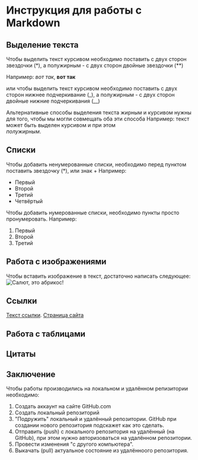 # Инструкция для работы с Markdown

## Выделение текста

Чтобы выделить текст курсивом необходимо поставить с двух сторон звездочки (*), а полужирным - с двух сторон двойные звездочки (**)

Например: *вот так*, **вот так**

или
чтобы выделить текст курсивом необходимо поставить с двух сторон нижнее подчеркивание (_), а полужирным - с двух сторон двойные нижние подчеркивания (__)

Альтернативные способы выделения текста жирным и курсивом нужны для того, чтобы мы могли совмещать оба эти способа
Например:
текст может быть выделен курсивом и при этом  
*полужирным*.

## Списки

Чтобы добавить ненумерованные списки, необходимо перед пунктом поставить звездочку (*), или знак +
Например:

* Первый
* Второй
* Третий  
* Четвёртый

Чтобы добавить нумерованные списки, необходимо пункты просто пронумеровать.
Например:

1. Первый
2. Второй
3. Третий

## Работа с изображениями

Чтобы вставить изображение в текст, достаточно написать следующее:
![Салют, это абрикос!](704834_original.jpg)

## Ссылки

[Текст ссылки](https://www.example.com).
[Страница сайта](https://gist.github.com/Jekins/2bf2d0638163f1294637)

## Работа с таблицами

## Цитаты

## Заключение

Чтобы работы производились на локальном и удалённом репизитории необходимо:

1. Создать аккаунт на сайте GitHub.com
2. Coздать локальный репозиторий
3. "Подружить" локальный и удалённый репозитории. GitHub при создании нового репозитория подскажет как это сделать.
4. Отправить (push) с локального репозитория на удалённый (на GitHub), при этом нужно авторизоваться на удалённом репозитории.
5. Провести изменения "с другого компьютера".
6. Выкачать (pull) актуальное состояние из удалённоого репозитория.
